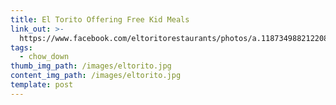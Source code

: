 ```yaml
---
title: El Torito Offering Free Kid Meals
link_out: >-
  https://www.facebook.com/eltoritorestaurants/photos/a.118734988212208/2788302474588766/?type=3&theater
tags:
  - chow_down
thumb_img_path: /images/eltorito.jpg
content_img_path: /images/eltorito.jpg
template: post
---
```


